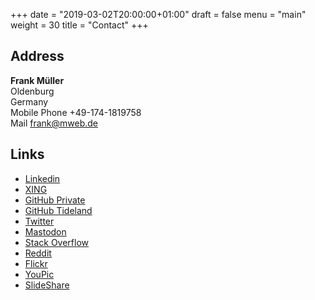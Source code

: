 +++
date = "2019-03-02T20:00:00+01:00"
draft = false
menu = "main"
weight = 30
title = "Contact"
+++

## Address

**Frank Müller** </br>
Oldenburg </br>
Germany </br>
Mobile Phone +49-174-1819758 </br>
Mail [frank@mweb.de](mailto:fran@mweb.de)

## Links

- [Linkedin](https://www.linkedin.com/in/themue/)
- [XING](https://www.xing.com/profile/Frank_Mueller7/)
- [GitHub Private](https://github.com/themue)
- [GitHub Tideland](https://github.com/tideland)
- [Twitter](https://twitter.com/TheMue)
- [Mastodon](https://mastodon.technology/@themue)
- [Stack Overflow](https://stackoverflow.com/users/25814/mue)
- [Reddit](https://www.reddit.com/user/TheMue)
- [Flickr](https://www.flickr.com/photos/themue/)
- [YouPic](https://youpic.com/photographer/themue/)
- [SlideShare](https://www.slideshare.net/TheMue)
